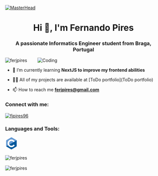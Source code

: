 [![MasterHead](https://static.wixstatic.com/media/73ac76_36cb87ec57494390b39bc6a10852a155~mv2.gif)](https://ferjpires.io)
<h1 align="center">Hi 👋, I'm Fernando Pires</h1>
<h3 align="center">A passionate Informatics Engineer student from Braga, Portugal</h3>
<img align="right" alt="Coding" width="400" src="https://cdn.dribbble.com/users/1162077/screenshots/3848914/programmer.gif">

<p align="left"> <img src="https://komarev.com/ghpvc/?username=ferjpires&label=Profile%20views&color=0e75b6&style=flat" alt="ferjpires" /> </p>

- 🌱 I’m currently learning **NextJS to improve my frontend abilities**

- 👨‍💻 All of my projects are available at [ToDo portfolio](ToDo portfolio)

- 📫 How to reach me **ferjpires@gmail.com**

<h3 align="left">Connect with me:</h3>
<p align="left">
<a href="https://instagram.com/fjpires96" target="blank"><img align="center" src="https://raw.githubusercontent.com/rahuldkjain/github-profile-readme-generator/master/src/images/icons/Social/instagram.svg" alt="fjpires96" height="30" width="40" /></a>
</p>

<h3 align="left">Languages and Tools:</h3>
<p align="left"> <a href="https://www.cprogramming.com/" target="_blank" rel="noreferrer"> <img src="https://raw.githubusercontent.com/devicons/devicon/master/icons/c/c-original.svg" alt="c" width="40" height="40"/> </a> </p>

<p><img align="center" src="https://github-readme-stats.vercel.app/api/top-langs?username=ferjpires&show_icons=true&locale=en&layout=compact" alt="ferjpires" /></p>

<p><img align="center" src="https://github-readme-streak-stats.herokuapp.com/?user=ferjpires&" alt="ferjpires" /></p>

